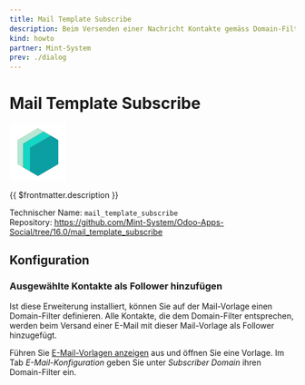 ```yaml
---
title: Mail Template Subscribe
description: Beim Versenden einer Nachricht Kontakte gemäss Domain-Filter abonnieren.
kind: howto
partner: Mint-System
prev: ./dialog
---
```


# Mail Template Subscribe
![icon_oms_box](attachments/icons_odoo_mint_system.png)

{{ $frontmatter.description }}

Technischer Name: `mail_template_subscribe`\
Repository: <https://github.com/Mint-System/Odoo-Apps-Social/tree/16.0/mail_template_subscribe>

## Konfiguration

### Ausgewählte Kontakte als Follower hinzufügen

Ist diese Erweiterung installiert, können Sie auf der Mail-Vorlage einen Domain-Filter definieren. Alle Kontakte, die dem Domain-Filter entsprechen, werden beim Versand einer E-Mail mit dieser Mail-Vorlage als Follower hinzugefügt.

Führen Sie [E-Mail-Vorlagen anzeigen](Dialog%20E-Mail.md#E-Mail-Vorlagen%20anzeigen) aus und öffnen Sie eine Vorlage. Im Tab *E-Mail-Konfiguration* geben Sie unter *Subscriber Domain* ihren Domain-Filter ein.
